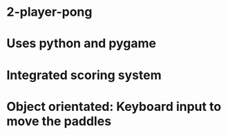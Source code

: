 # 2-player-pong

# Uses python and pygame
# Integrated scoring system
# Object orientated: Keyboard input to move the paddles
